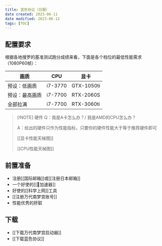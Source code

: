 ```yaml
---
title: 蓝色协议（日服）
date created: 2023-06-11
date modified: 2023-06-12
tags: [TOC]
---
```


## 配置要求

根据各地搜罗的基准测试跑分成绩来看，下面是各个档位的最低性能需求（1080P60帧）：

| 画质 | CPU | 显卡 |
| --- | --- | --- |
| 预设：低画质 | i7-3770 | GTX-1050ti |
| 预设：最高画质 | i7-7700 | RTX-2060S |
| 全部拉满 | i7-7700 | RTX-3060ti |

> [!NOTE] 硬件
> Q：我是A卡怎么办？/ 我是AMD的CPU怎么办？
> 
> A：给出的硬件只作为性能指标，只要你的硬件性能大于等于推荐硬件即可
> 
> [[显卡性能天梯图]]
> 
> [[CPU性能天梯图]]

## 前置准备

- 注册[[国际邮箱]]或[[注册日本邮箱]]
- 一个好使的[[🤖加速器]]
- 好使的[[科学上网]]工具
- [[注册万代南梦宫账号]]
- 性能优秀的肝脏

## 下载

- [[下载万代南梦宫启动器]]
- [[下载蓝色协议]]

